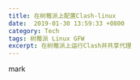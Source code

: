```yaml
---
title: 在树莓派上配置Clash-linux
date:  2019-01-30 13:59:33 +0800
category: Tech
tags: 树莓派 Linux GFW 
excerpt: 在树莓派上运行Clash并共享代理
---
```


mark